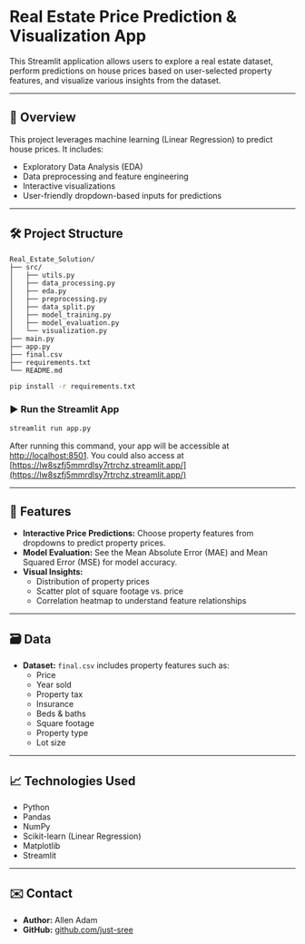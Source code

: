 # Real Estate Price Prediction & Visualization App

This Streamlit application allows users to explore a real estate dataset, perform predictions on house prices based on user-selected property features, and visualize various insights from the dataset.

---

## 📌 Overview

This project leverages machine learning (Linear Regression) to predict house prices. It includes:
- Exploratory Data Analysis (EDA)
- Data preprocessing and feature engineering
- Interactive visualizations
- User-friendly dropdown-based inputs for predictions

---

## 🛠 Project Structure

```
Real_Estate_Solution/
├── src/
│   ├── utils.py
│   ├── data_processing.py
│   ├── eda.py
│   ├── preprocessing.py
│   ├── data_split.py
│   ├── model_training.py
│   ├── model_evaluation.py
│   └── visualization.py
├── main.py
├── app.py
├── final.csv
├── requirements.txt
└── README.md
```


```bash
pip install -r requirements.txt
```

### ▶️ Run the Streamlit App

```bash
streamlit run app.py
```

After running this command, your app will be accessible at [http://localhost:8501](http://localhost:8501).
You could also access at [https://lw8szfj5mmrdlsy7rtrchz.streamlit.app/](https://lw8szfj5mmrdlsy7rtrchz.streamlit.app/)

---

## 🎯 Features

- **Interactive Price Predictions:** Choose property features from dropdowns to predict property prices.
- **Model Evaluation:** See the Mean Absolute Error (MAE) and Mean Squared Error (MSE) for model accuracy.
- **Visual Insights:**
  - Distribution of property prices
  - Scatter plot of square footage vs. price
  - Correlation heatmap to understand feature relationships

---

## 🗃 Data

- **Dataset:** `final.csv` includes property features such as:
  - Price
  - Year sold
  - Property tax
  - Insurance
  - Beds & baths
  - Square footage
  - Property type
  - Lot size

---

## 📈 Technologies Used

- Python
- Pandas
- NumPy
- Scikit-learn (Linear Regression)
- Matplotlib
- Streamlit

---


## ✉️ Contact

- **Author:** Allen Adam
- **GitHub:** [github.com/just-sree](https://github.com/allenecstadam)
